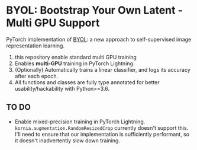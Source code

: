 # BYOL: Bootstrap Your Own Latent - Multi GPU Support

PyTorch implementation of [BYOL](https://arxiv.org/abs/2006.07733): a new approach to self-supervised image representation learning.
1. this repository enable standard multi GPU training 
1. Enables **multi-GPU** training in PyTorch Lightning.
2. (Optionally) Automatically trains a linear classifier, and logs its accuracy after each epoch.
3. All functions and classes are fully type annotated for better usability/hackability with Python>=3.6.


## TO DO
* Enable mixed-precision training in PyTorch Lightning.  `kornia.augmentation.RandomResizedCrop` currently doesn't support this.  I'll need to ensure that our implementation is sufficiently performant, so it doesn't inadvertently slow down training.

